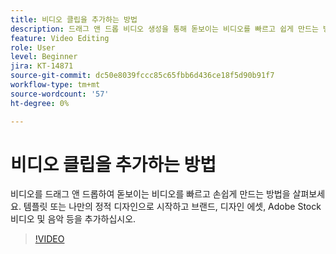 ```yaml
---
title: 비디오 클립을 추가하는 방법
description: 드래그 앤 드롭 비디오 생성을 통해 돋보이는 비디오를 빠르고 쉽게 만드는 방법을 알아보십시오
feature: Video Editing
role: User
level: Beginner
jira: KT-14871
source-git-commit: dc50e8039fccc85c65fbb6d436ce18f5d90b91f7
workflow-type: tm+mt
source-wordcount: '57'
ht-degree: 0%

---
```


# 비디오 클립을 추가하는 방법

비디오를 드래그 앤 드롭하여 돋보이는 비디오를 빠르고 손쉽게 만드는 방법을 살펴보세요. 템플릿 또는 나만의 정적 디자인으로 시작하고 브랜드, 디자인 에셋, Adobe Stock 비디오 및 음악 등을 추가하십시오.

>[!VIDEO](https://video.tv.adobe.com/v/3427071?quality=12&learn=on&hidetitle=true)
